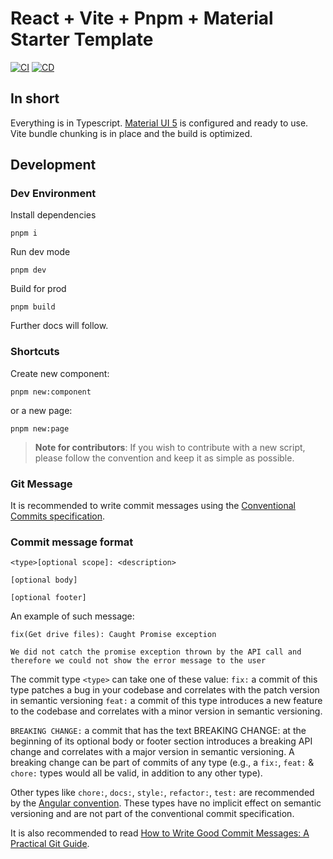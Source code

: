 # React + Vite + Pnpm + Material Starter Template

[![CI](https://github.com/lazarkulasevic/react-vite-pnpm-material-starter/actions/workflows/ci.yml/badge.svg)](https://github.com/lazarkulasevic/react-vite-pnpm-material-starter/actions/workflows/ci.yml)
[![CD](https://github.com/lazarkulasevic/react-vite-pnpm-material-starter/actions/workflows/cd.yml/badge.svg)](https://github.com/lazarkulasevic/react-vite-pnpm-material-starter/actions/workflows/cd.yml)

## In short

Everything is in Typescript. [Material UI 5](https://mui.com/material-ui/getting-started/overview/) is configured and ready to use. Vite bundle chunking is in place and the build is optimized.

## Development

### Dev Environment

Install dependencies

```text
pnpm i
```

Run dev mode

```text
pnpm dev
```

Build for prod

```text
pnpm build
```

Further docs will follow.

### Shortcuts

Create new component:

```text
pnpm new:component
```

or a new page:

```text
pnpm new:page
```

> **Note for contributors**:
> If you wish to contribute with a new script, please follow the convention and keep it as simple as possible.

### Git Message

It is recommended to write commit messages using the [Conventional Commits specification](https://www.conventionalcommits.org/en/v1.0.0-beta.2/).

### Commit message format

```text
<type>[optional scope]: <description>

[optional body]

[optional footer]
```

An example of such message:

```text
fix(Get drive files): Caught Promise exception

We did not catch the promise exception thrown by the API call and therefore we could not show the error message to the user
```

The commit type `<type>` can take one of these value:
`fix:` a commit of this type patches a bug in your codebase and correlates with the patch version in semantic versioning
`feat:` a commit of this type introduces a new feature to the codebase and correlates with a minor version in semantic versioning.

`BREAKING CHANGE:` a commit that has the text BREAKING CHANGE: at the beginning of its optional body or footer section introduces a breaking API change and correlates with a major version in semantic versioning. A breaking change can be part of commits of any type (e.g., a `fix:`, `feat:` & `chore:` types would all be valid, in addition to any other type).

Other types like `chore:`, `docs:`, `style:`, `refactor:`, `test:` are recommended by the [Angular convention](https://github.com/angular/angular/blob/22b96b9/CONTRIBUTING.md#-commit-message-guidelines). These types have no implicit effect on semantic versioning and are not part of the conventional commit specification.

It is also recommended to read [How to Write Good Commit Messages: A Practical Git Guide](https://www.freecodecamp.org/news/writing-good-commit-messages-a-practical-guide/).
